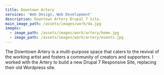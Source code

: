 ```yaml
---
title: Downtown Artery
services: 'Web Design, Web Development'
description: Downtown Artery Drupal 7 Site.
main_image_path: /assets/images/work/da.jpg
images:
  - image_path: /assets/images/work/artery/home.jpg
  - image_path: /assets/images/work/artery/events.jpg
---
```



The Downtown Artery is a multi-purpose space that caters to the revival of the working artist and fosters a community of creators and supporters. I worked with the Artery to build a new Drupal 7 Responsive Site, replacing their old Wordpress site.